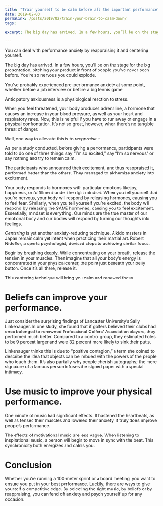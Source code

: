 ```yaml
---
title: "Train yourself to be calm before all the important performance"
date: 2019-02-03
permalink: /posts/2019/02/train-your-brain-to-calm-down/
tags:
 
excerpt: The big day has arrived. In a few hours, you’ll be on the stage for the big presentation, pitching your product in front of people you’ve never seen before. You’re so nervous you could explode? 

---
```


You can deal with performance anxiety by reappraising it and centering yourself.

The big day has arrived. In a few hours, you’ll be on the stage for the big presentation, pitching your product in front of people you’ve never seen before. You’re so nervous you could explode.

You’ve probably experienced pre-performance anxiety at some point, whether before a job interview or before a big tennis game

Anticipatory anxiousness is a physiological reaction to stress.

When you feel threatened, your body produces adrenaline, a hormone that causes an increase in your blood pressure, as well as your heart and respiratory rates. Now, this is helpful if you have to run away or engage in a physical confrontation. It’s not so great, however, when there’s no tangible threat of danger.

Well, one way to alleviate this is to *reappraise* it.

As per a study conducted, before giving a performance, participants were told to do one of three things: say “I’m so excited,” say “I’m so nervous” or say nothing and try to remain calm.

The participants who announced their excitement, and thus reappraised it, performed better than the others. They managed to alchemize anxiety into excitement.

Your body responds to hormones with particular emotions like joy, happiness, or fulfillment under the right mindset. When you tell yourself that you’re nervous, your body will respond by releasing hormones, causing you to feel fear. Similarly, when you tell yourself you’re excited, the body will respond by releasing the SAME hormones, causing you to feel excitement. Essentially, mindset is everything. Our minds are the true master of our emotional body and our bodies will respond by turning our thoughts into feelings.

*Centering* is yet another anxiety-reducing technique. Aikido masters in Japan remain calm yet intent when practicing their martial art. Robert Nideffer, a sports psychologist, devised steps to achieving similar focus.

Begin by breathing deeply. While concentrating on your breath, release the tension in your muscles. Then imagine that all your body’s energy is concentrated in your physical center, the point just beneath your belly button. Once it’s all there, release it.

This centering technique will bring you calm and renewed focus.

# Beliefs can improve your performance.

Just consider the surprising findings of Lancaster University’s Sally Linkenauger. In one study, she found that if golfers believed their clubs had once belonged to renowned Professional Golfers’ Association players, they performed much better. Compared to a control group, they estimated holes to be 9 percent larger and were 32 percent more likely to sink their putts.

Linkenauger thinks this is due to “positive contagion,” a term she coined to describe the idea that objects can be imbued with the powers of the people who touch them. It’s also partially why people cherish autographs; the mere signature of a famous person infuses the signed paper with a special intimacy.

# Use music to improve your physical performance.

One minute of music had significant effects. It hastened the heartbeats, as well as tensed their muscles and lowered their anxiety. It truly does improve people’s performance.

The effects of motivational music are less vague. When listening to inspirational music, a person will begin to move in sync with the beat. This synchronicity both energizes and calms you.

# Conclusion


Whether you’re running a 100-meter sprint or a board meeting, you want to ensure you put in your best performance. Luckily, there are ways to give yourself a competitive edge. By selecting the right music, by beliefs or by reappraising, you can fend off anxiety and psych yourself up for any occasion.
